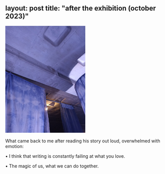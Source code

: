 layout: post
title: "after the exhibition (october 2023)"
---
<img src="/assets/blog_posts/posts/aftertheexhibition.jpeg.jpg" alt="exhibition picture" style='height: 50%; width: 50%; object-fit: contain'> 
<p>What came back to me after reading his story out loud, overwhelmed with emotion:</p>
<p>•	I think that writing is constantly failing at what you love.</p>
<p>•	The magic of us, what we can do together.</p>
